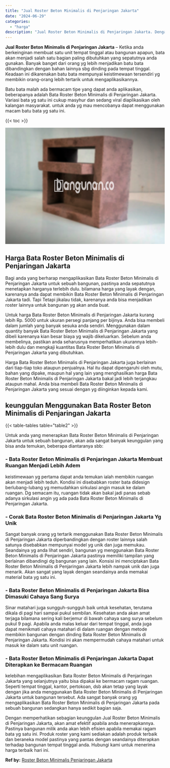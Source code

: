 ```yaml
---
title: "Jual Roster Beton Minimalis di Penjaringan Jakarta"
date: "2024-06-29"
categories: 
  - "harga"
description: "Jual Roster Beton Minimalis di Penjaringan Jakarta. Dengan memperhatikan sebagian keunggulan Jual Roster Beton Minimalis di Penjaringan Jakarta, akan amat ef..."
---
```


**Jual Roster Beton Minimalis di Penjaringan Jakarta** – Ketika anda berkeinginan membuat satu unit tempat tinggal atau bangunan apapun, bata akan menjadi salah satu bagian paling dibutuhkan yang sepatutnya anda gunakan. Banyak banget dari orang yg lebih menjadikan batu bata dibandingkan dengan bahan lainnya sbg dinding pada tempat tinggal. Keadaan ini dikarenakan batu bata mempunyai keistimewaan tersendiri yg membikin orang-orang lebih tertarik untuk mengaplikasikannya.

Batu bata malah ada bermacam tipe yang dapat anda aplikasikan, beberapanya adalah Bata Roster Beton Minimalis di Penjaringan Jakarta. Variasi bata yg satu ini cukup masyhur dan sedang viral diaplikasikan oleh kalangan masyarakat. untuk anda yg mau mencobanya dapat menggunakan macam batu bata yg satu ini.

{{< toc >}}

![Jual Roster Beton Minimalis di Penjaringan Jakarta](/images/bata-roster-minimalis-30.png)

## Harga Bata Roster Beton Minimalis di Penjaringan Jakarta

Bagi anda yang berharap mengaplikasikan Bata Roster Beton Minimalis di Penjaringan Jakarta untuk sebuah bangunan, pastinya anda sepatutnya menetapkan harganya terlebih dulu. bilamana harga yang layak dengan, karenanya anda dapat membikin Bata Roster Beton Minimalis di Penjaringan Jakarta tadi. Tapi Tetapi jikalau tidak, karenanya anda bisa menjadikan roster lainnya untuk bangunan yg akan anda buat.

Untuk harga Bata Roster Beton Minimalis di Penjaringan Jakarta kurang lebih Rp. 5000 untuk ukuran persegi panjang per bijinya. Anda bisa membeli dalam jumlah yang banyak sesuka anda sendiri. Menggunakan dalam quantity banyak Bata Roster Beton Minimalis di Penjaringan Jakarta yang dibeli karenanya kian besar biaya yg wajib dikeluarkan. Sebelum anda membelinya, pastikan anda seharusnya memperhatikan ukurannya lebih-lebih dulu dan mengkaji kuantitas Bata Roster Beton Minimalis di Penjaringan Jakarta yang dibutuhkan.

Harga Bata Roster Beton Minimalis di Penjaringan Jakarta juga berlainan dari tiap-tiap toko ataupun penjualnya. Hal itu dapat dipengaruhi oleh mutu, bahan yang dipake, maupun hal yang lain yang menghasilkan harga Bata Roster Beton Minimalis di Penjaringan Jakarta bakal jadi lebih terjangkau ataupun mahal. Anda bisa membeli Bata Roster Beton Minimalis di Penjaringan Jakarta yang sesuai dengan yg diinginkan kepada kami.

## keunggulan Menggunakan Bata Roster Beton Minimalis di Penjaringan Jakarta

{{< table-tables table="table2" >}}

Untuk anda yang menerapkan Bata Roster Beton Minimalis di Penjaringan Jakarta untuk sebuah bangunan, akan ada sangat banyak keunggulan yang bisa anda temukan, beberapa diantaranya sbb:

### \- Bata Roster Beton Minimalis di Penjaringan Jakarta Membuat Ruangan Menjadi Lebih Adem

keistimewaan yg pertama dapat anda temukan ialah membikin ruangan akan menjadi lebih teduh. Kondisi ini disebabkan roster bata didesign berlubang-lubang yg memudahkan sirkulasi angin masuk ke dalam ruangan. Dg semacam itu, ruangan tidak akan bakal jadi panas sebab adanya sirkulasi angin yg ada pada Bata Roster Beton Minimalis di Penjaringan Jakarta.

### \- Corak Bata Roster Beton Minimalis di Penjaringan Jakarta Yg Unik

Sangat banyak orang yg tertarik menggunakan Bata Roster Beton Minimalis di Penjaringan Jakarta diperbandingkan dengan roster lainnya salah satunya disebabkan mempunyai model yg unik dan juga memukau. Seandainya yg anda lihat sendiri, bangunan yg menggunakan Bata Roster Beton Minimalis di Penjaringan Jakarta pastinya memiliki tampilan yang berlainan dibandingi dg bangunan yang lain. Konsisi ini menciptakan Bata Roster Beton Minimalis di Penjaringan Jakarta lebih nampak unik dan juga menarik. Akan sangat yang layak dengan seandainya anda memakai material bata yg satu ini.

### \- Bata Roster Beton Minimalis di Penjaringan Jakarta Bisa Dimasuki Cahaya Sang Surya

Sinar matahari juga sungguh-sungguh baik untuk kesehatan, terutama dikala di pagi hari sampai pukul sembilan. Kesehatan anda akan amat terjaga bilamana sering kali berjemur di bawah cahaya sang surya sebelum pukul 9 pagi. Apabila anda malas keluar dari tempat tinggal, anda juga dapat menikmati cahaya matahari di dalam ruangan dengan metode membikin bangunan dengan dinding Bata Roster Beton Minimalis di Penjaringan Jakarta. Kondisi ini akan mempermudah cahaya matahari untuk masuk ke dalam satu unit ruangan.

### \- Bata Roster Beton Minimalis di Penjaringan Jakarta Dapat Diterapkan ke Bermacam Ruangan

kelebihan mengaplikasikan Bata Roster Beton Minimalis di Penjaringan Jakarta yang selanjutnya yaitu bisa dipakai ke bermacam ragam ruangan. Seperti tempat tinggal, kantor, pertokoan, dsb akan tetap yang layak dengan jika anda menggunakan Bata Roster Beton Minimalis di Penjaringan Jakarta untuk bangunan tersebut. Ada sangat banyak orang yg mengaplikasikan Bata Roster Beton Minimalis di Penjaringan Jakarta pada sebuah bangunan sedangkan hanya sedikit bagian saja.

Dengan memperhatikan sebagian keunggulan Jual Roster Beton Minimalis di Penjaringan Jakarta, akan amat efektif apabila anda menerapkannya. Pastinya bangunan milik anda akan lebih efisien apabila memakai ragam bata yg satu ini. Produk roster yang kami sediakan adalah produk terbaik dan beraneka model pastinya yang pantas dengan seandainya diterapkan terhadap bangunan tempat tinggal anda. Hubungi kami untuk menerima harga terbaik hari ini.

**Ref by:** [Roster Beton Minimalis Penjaringan Jakarta](https://id.wikipedia.org/wiki/Roster)
